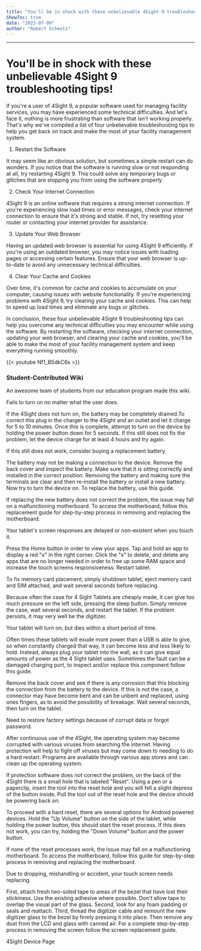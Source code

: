 ```yaml
---
title: "You'll be in shock with these unbelievable 4Sight 9 troubleshooting tips!"
ShowToc: true 
date: "2023-07-09"
author: "Robert Scheetz"
---
```

*****
# You'll be in shock with these unbelievable 4Sight 9 troubleshooting tips!

If you're a user of 4Sight 9, a popular software used for managing facility services, you may have experienced some technical difficulties. And let's face it, nothing is more frustrating than software that isn't working properly. That's why we've compiled a list of four unbelievable troubleshooting tips to help you get back on track and make the most of your facility management system.

1. Restart the Software

It may seem like an obvious solution, but sometimes a simple restart can do wonders. If you notice that the software is running slow or not responding at all, try restarting 4Sight 9. This could solve any temporary bugs or glitches that are stopping you from using the software properly.

2. Check Your Internet Connection

4Sight 9 is an online software that requires a strong internet connection. If you're experiencing slow load times or error messages, check your internet connection to ensure that it's strong and stable. If not, try resetting your router or contacting your internet provider for assistance.

3. Update Your Web Browser

Having an updated web browser is essential for using 4Sight 9 efficiently. If you're using an outdated browser, you may notice issues with loading pages or accessing certain features. Ensure that your web browser is up-to-date to avoid any unnecessary technical difficulties.

4. Clear Your Cache and Cookies

Over time, it's common for cache and cookies to accumulate on your computer, causing issues with website functionality. If you're experiencing problems with 4Sight 9, try clearing your cache and cookies. This can help to speed up load times and eliminate any bugs or glitches.

In conclusion, these four unbelievable 4Sight 9 troubleshooting tips can help you overcome any technical difficulties you may encounter while using the software. By restarting the software, checking your internet connection, updating your web browser, and clearing your cache and cookies, you'll be able to make the most of your facility management system and keep everything running smoothly.

{{< youtube Nf1_B5dkC6s >}} 



### Student-Contributed Wiki
 
An awesome team of students from our education program made this wiki.
 
Fails to turn on no matter what the user does.
 
If the 4Sight does not turn on, the battery may be completely drained.To correct this plug in the charger to the 4Sight and an outlet and let it charge for 5 to 10 minutes. Once this is complete, attempt to turn on the device by holding the power button down for 5 seconds. If this still does not fix the problem, let the device charge for at least 4 hours and try again.
 
If this still does not work, consider buying a replacement battery.
 
The battery may not be making a connection to the device. Remove the back cover and inspect the battery. Make sure that it is sitting correctly and installed in the correct position. Removing the battery and making sure the terminals are clear and then re-install the battery or install a new battery. Now try to turn the device on. To replace the battery, use this guide.
 
If replacing the new battery does not correct the problem, the issue may fall on a malfunctioning motherboard. To access the motherboard, follow this replacement guide for step-by-step process in removing and replacing the motherboard.
 
Your tablet's screen responses are delayed or non-existent when you touch it.
 
Press the Home button in order to view your apps. Tap and hold an app to display a red "x" in the right corner. Click the "x" to delete, and delete any apps that are no longer needed in order to free up some RAM space and increase the touch screens responsiveness. Restart tablet.
 
To fix memory card placement, simply shutdown tablet, eject memory card and SIM attached, and wait several seconds before replacing.
 
Because often the case for 4 Sight Tablets are cheaply made, it can give too much pressure on the left side, pressing the sleep button. Simply remove the case, wait several seconds, and restart the tablet. If the problem persists, it may very well be the digitizer.
 
Your tablet will turn on, but dies within a short period of time.
 
Often times these tablets will exude more power than a USB is able to give, so when constantly charged that way, it can become less and less likely to hold. Instead, always plug your tablet into the wall, as it can give equal amounts of power as the 4 Sight tablet uses. Sometimes the fault can be a damaged charging port, to inspect and/or replace this component follow this guide.
 
Remove the back cover and see if there is any corrosion that this blocking the connection from the battery to the device. If this is not the case, a connector may have become bent and can be unbent and replaced, using ones fingers, as to avoid the possibility of breakage. Wait several seconds, then turn on the tablet.
 
Need to restore factory settings because of corrupt data or forgot password.
 
After continuous use of the 4Sight, the operating system may become corrupted with various viruses from searching the internet. Having protection will help to fight off viruses but may come down to needing to do a hard restart. Programs are available through various app stores and can clean up the operating system.
 
If protection software does not correct the problem, on the back of the 4Sight there is a small hole that is labeled "Reset". Using a pen or a paperclip, insert the tool into the reset hole and you will fell a slight depress of the button inside. Pull the tool out of the reset hole and the device should be powering back on.
 
To proceed with a hard reset, there are several options for Android powered devices. Hold the "Up Volume" button on the side of the tablet, while holding the power button, this should start the reset process. If this does not work, you can try, holding the "Down Volume" button and the power button.
 
If none of the reset processes work, the issue may fall on a malfunctioning motherboard. To access the motherboard, follow this guide for step-by-step process in removing and replacing the motherboard.
 
Due to dropping, mishandling or accident, your touch screen needs replacing.
 
First, attach fresh two-sided tape to areas of the bezel that have lost their stickiness. Use the existing adhesive where possible. Don't allow tape to overlap the visual part of the glass. Second, look for any foam padding or seals and reattach. Third, thread the digitizer cable and remount the new digitizer glass to the bezel by firmly pressing it into place. Then remove any dust from the LCD and glass with canned air. For a complete step-by-step process in removing the screen follow the screen replacement guide.
 
4Sight Device Page




